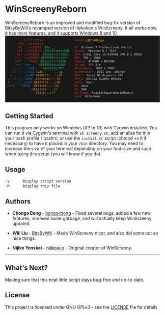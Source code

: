 # WinScreenyReborn
WinScreenyReborn is an improved and modified bug-fix version of BitsyByWill's revamped version of nijikokun's WinScreeny.  It all works now, it has more features, and it supports Windows 8 and 10.
![WinScreenyReborn](winscreeny06.png)

## Getting Started
This program only works on Windows (XP to 10) with Cygwin installed. You can run it via Cygwin's terminal with `sh screeny.sh`, add an alias for it in your bash profile / bashrc, or use the `install.sh` script (chmod +x it if necessary) to have it placed in your `/bin` directory. You may need to increase the size of your terminal depending on your font-size and such when using this script (you will know if you do).

## Usage
	-v		Display script version
	-h		Display this file

## Authors
* **Chongo Bong** - [bongochong](https://github.com/bongochong) - Fixed several bugs, added a few new features, removed some garbage, and will actually keep WinScreeny updated.

* **Will Liu** - [BitsByWill](https://github.com/BitsByWill) - Made WinScreeny nicer, and also did some not so nice things.

* **Nijiko Yonskai** - [nijikokun](https://github.com/nijikokun) - Original creator of WinScreeny.

---

## What's Next?
Making sure that this neat little script stays bug-free and up-to-date.

## License
This project is licensed under GNU GPLv3 - see the [LICENSE](LICENSE) file for details
